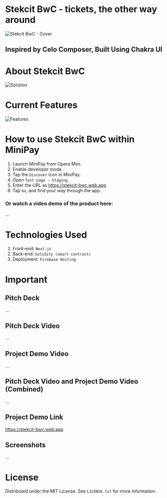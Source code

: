 # Stekcit BwC - tickets, the other way around
![Stekcit BwC - Cover](https://github.com/andrewkimjoseph/stekcit-bwc/assets/91619206/d48f580c-6267-4f72-ba07-2221627b85fe)

<p align="left"> 
 <h2 align="left">Inspired by Celo Composer, Built Using Chakra UI</h2>
</p>

# About Stekcit BwC
![Solution](https://github.com/andrewkimjoseph/stekcit-bwc/assets/91619206/2bcb0459-1477-4ab8-91e2-525f7169b435)

# Current Features
![Features](https://github.com/andrewkimjoseph/stekcit-bwc/assets/91619206/51dfbbc0-afe8-4228-bdbe-e4a431640293)

# How to use Stekcit BwC within MiniPay
1. Launch MiniPay from Opera Mini.
2. Enable developer mode.
3. Tap the `Discover` icon in MiniPay.
4. Open `Test page - Staging`.
5. Enter the URL as https://stekcit-bwc.web.app
6. Tap `Go`, and find your way through the app.

### Or watch a video demo of the product here: 
...

# Technologies Used
1. Front-end: `Next.js`
2. Back-end: `Solidity (smart contract)`
3. Deployment: `Firebase Hosting`

# Important
## Pitch Deck
...
## Pitch Deck Video
...

## Project Demo Video
...
## Pitch Deck Video and Project Demo Video (Combined)
...

## Project Demo Link
https://stekcit-bwc.web.app

## Screenshots
...

# License
Distributed under the MIT License. See `LICENSE.txt` for more information.
